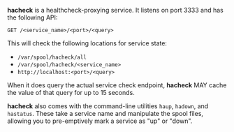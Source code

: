 **hacheck** is a healthcheck-proxying service. It listens on port 3333 and has the following API:

    GET /<service_name>/<port>/<query>

This will check the following locations for service state:

 * `/var/spool/hacheck/all`
 * `/var/spool/hacheck/<service_name>`
 * `http://localhost:<port>/<query>`

When it does query the actual service check endpoint, **hacheck** MAY cache the value of that query
for up to 15 seconds.

**hacheck** also comes with the command-line utilities `haup`, `hadown`, and `hastatus`. These take a service name
and manipulate the spool files, allowing you to pre-emptively mark a service as "up" or "down".
